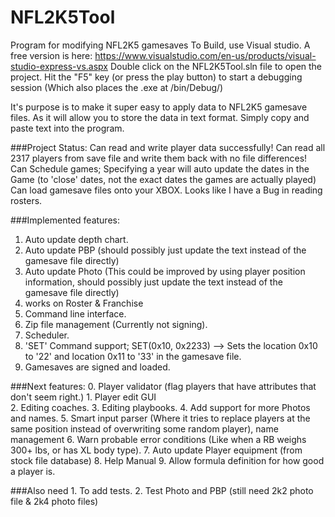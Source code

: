 # NFL2K5Tool
Program for modifying NFL2K5 gamesaves
To Build, use Visual studio. A free version is here: https://www.visualstudio.com/en-us/products/visual-studio-express-vs.aspx
Double click on the NFL2K5Tool.sln file to open the project.
Hit the "F5" key (or press the play button) to start a debugging session (Which also places the .exe at /bin/Debug/)

It's purpose is to make it super easy to apply data to NFL2K5 gamesave files. As it will allow you to store 
the data in text format.
Simply copy and paste text into the program.

###Project Status:
Can read and write player data successfully! 
Can read all 2317 players from save file and write them back with no file differences!
Can Schedule games; Specifying a year will auto update the dates in the Game (to 'close' dates, not the exact dates the games are actually played)
Can load gamesave files onto your XBOX.
Looks like I have a Bug in reading rosters.

###Implemented features:
1. Auto update depth chart. 
2. Auto update PBP (should possibly just update the text instead of the gamesave file directly) 
3. Auto update Photo (This could be improved by using player position information, should possibly just update the text instead of the gamesave file directly) 
4. works on Roster & Franchise 
5. Command line interface. 
6. Zip file management (Currently not signing). 
7. Scheduler.
8. 'SET' Command support; SET(0x10, 0x2233) --> Sets the location 0x10 to '22' and location 0x11 to '33' in the gamesave file.
9. Gamesaves are signed and loaded.

###Next features:
    0. Player validator (flag players that have attributes that don't seem right.)
	1. Player edit GUI 	
	2. Editing coaches. 
	3. Editing playbooks. 
	4. Add support for more Photos and names. 
	5. Smart input parser (Where it tries to replace players at the same position instead of overwriting some random player), name management
	6. Warn probable error conditions (Like when a RB weighs 300+ lbs, or has XL body type). 
	7. Auto update Player equipment (from stock file database)
	8. Help Manual
	9. Allow formula definition for how good a player is.
	
###Also need
	1. To add tests.
	2. Test Photo and PBP (still need 2k2 photo file & 2k4 photo files)
